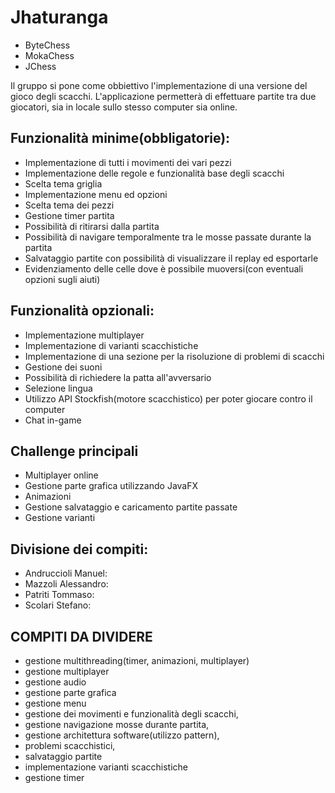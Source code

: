 # Jhaturanga
* ByteChess
* MokaChess
* JChess

Il gruppo si pone come obbiettivo l'implementazione di una versione del gioco degli scacchi.
L'applicazione permetterà di effettuare partite tra due giocatori, sia in locale sullo stesso computer sia online.

## Funzionalità minime(obbligatorie):

- Implementazione di tutti i movimenti dei vari pezzi 
- Implementazione delle regole e funzionalità base degli scacchi
- Scelta tema griglia
- Implementazione menu ed opzioni
- Scelta tema dei pezzi
- Gestione timer partita
- Possibilità di ritirarsi dalla partita
- Possibilità di navigare temporalmente tra le mosse passate durante la partita
- Salvataggio partite con possibilità di visualizzare il replay ed esportarle
- Evidenziamento delle celle dove è possibile muoversi(con eventuali opzioni sugli aiuti)

## Funzionalità opzionali:

- Implementazione multiplayer
- Implementazione di varianti scacchistiche 
- Implementazione di una sezione per la risoluzione di problemi di scacchi
- Gestione dei suoni
- Possibilità di richiedere la patta all'avversario
- Selezione lingua
- Utilizzo API Stockfish(motore scacchistico) per poter giocare contro il computer
- Chat in-game


## Challenge principali

- Multiplayer online
- Gestione parte grafica utilizzando JavaFX
- Animazioni
- Gestione salvataggio e caricamento partite passate
- Gestione varianti

## Divisione dei compiti:

- Andruccioli Manuel:
- Mazzoli Alessandro:
- Patriti Tommaso:
- Scolari Stefano: 

## COMPITI DA DIVIDERE
- gestione multithreading(timer, animazioni, multiplayer)
- gestione multiplayer
- gestione audio
- gestione parte grafica
- gestione menu
- gestione dei movimenti e funzionalità degli scacchi,
- gestione navigazione mosse durante partita,
- gestione architettura software(utilizzo pattern),
- problemi scacchistici,
- salvataggio partite
- implementazione varianti scacchistiche
- gestione timer

